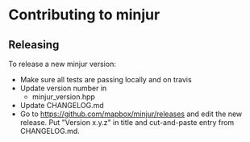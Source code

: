 # Contributing to minjur

## Releasing

To release a new minjur version:

 - Make sure all tests are passing locally and on travis
 - Update version number in
   - minjur_version.hpp
 - Update CHANGELOG.md
 - Go to https://github.com/mapbox/minjur/releases
   and edit the new release. Put "Version x.y.z" in title and
   cut-and-paste entry from CHANGELOG.md.
